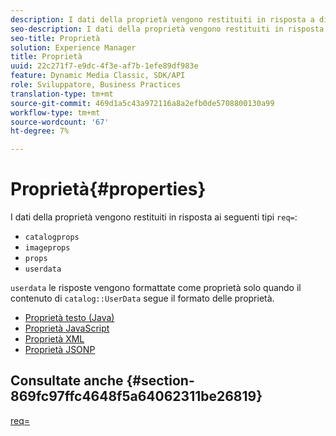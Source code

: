 ```yaml
---
description: I dati della proprietà vengono restituiti in risposta a diversi tipi req= .
seo-description: I dati della proprietà vengono restituiti in risposta a diversi tipi req= .
seo-title: Proprietà
solution: Experience Manager
title: Proprietà
uuid: 22c271f7-e9dc-4f3e-af7b-1efe89df983e
feature: Dynamic Media Classic, SDK/API
role: Sviluppatore, Business Practices
translation-type: tm+mt
source-git-commit: 469d1a5c43a972116a8a2efb0de5708800130a99
workflow-type: tm+mt
source-wordcount: '67'
ht-degree: 7%

---
```



# Proprietà{#properties}

I dati della proprietà vengono restituiti in risposta ai seguenti tipi `req=`:

* `catalogprops`
* `imageprops`
* `props`
* `userdata`

`userdata` le risposte vengono formattate come proprietà solo quando il contenuto di  `catalog::UserData` segue il formato delle proprietà.

* [Proprietà testo (Java)](r-text-java-properties.md)
* [Proprietà JavaScript](r-javascript-properties.md)
* [Proprietà XML](r-xml-properties.md)
* [Proprietà JSONP](r-json-properties.md)


## Consultate anche {#section-869fc97ffc4648f5a64062311be26819}

[req=](../../../../../../is-api/http-ref/image-serving-api-ref/c-http-protocol-reference/c-command-reference/r-req/r-req.md#reference-907cdb4a97034db7ad94695f25552e76)
